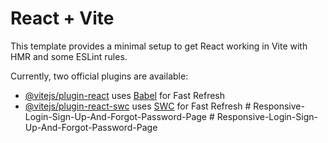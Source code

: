 # React + Vite

This template provides a minimal setup to get React working in Vite with HMR and some ESLint rules.

Currently, two official plugins are available:

- [@vitejs/plugin-react](https://github.com/vitejs/vite-plugin-react/blob/main/packages/plugin-react/README.md) uses [Babel](https://babeljs.io/) for Fast Refresh
- [@vitejs/plugin-react-swc](https://github.com/vitejs/vite-plugin-react-swc) uses [SWC](https://swc.rs/) for Fast Refresh
#   R e s p o n s i v e - L o g i n - S i g n - U p - A n d - F o r g o t - P a s s w o r d - P a g e  
 #   R e s p o n s i v e - L o g i n - S i g n - U p - A n d - F o r g o t - P a s s w o r d - P a g e  
 